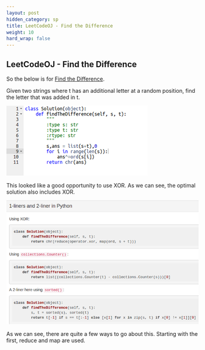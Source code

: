 ```yaml
---
layout: post
hidden_category: sp
title: LeetCodeOJ - Find the Difference
weight: 10
hard_wrap: false
---
```


## LeetCodeOJ - Find the Difference

So the below is for [Find the Difference](https://leetcode.com/problems/find-the-difference/).

Given two strings where t has an additional letter at a random position, find the letter that was added in t.

![png](https://raw.githubusercontent.com/JonathanJohann/Research/master/_posts/Scratch_Pad/Pics/find_difference.png)

This looked like a good opportunity to use XOR. As we can see, the optimal solution also includes XOR. 

![png](https://raw.githubusercontent.com/JonathanJohann/Research/master/_posts/Scratch_Pad/Pics/opt_find_diff.png)

As we can see, there are quite a few ways to go about this. Starting with the first, reduce and map are used.
